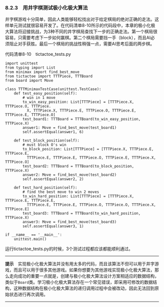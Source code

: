 ### 8.2.3　用井字棋测试极小化极大算法

井字棋游戏十分简单，因此人类能够轻松找出对于给定棋局的绝对正确的走法。这样单元测试就很容易开发了。在代码清单8-10所示的代码段中，本章的极小化极大算法将迎接挑战，为3种不同的井字棋局查找下一步的正确走法。第一个棋局很容易，只需要考虑下一步如何赢棋。第二个棋局需要挡一手（block），而且AI必须阻止对手获胜。最后一个棋局的挑战性稍强一点，需要AI思考后面的两步棋。

代码清单8-10　tictactoe_tests.py

```
import unittest
from typing import List
from minimax import find_best_move
from tictactoe import TTTPiece, TTTBoard
from board import Move

class TTTMinimaxTestCase(unittest.TestCase):
    def test_easy_position(self):
        # win in 1 move
        to_win_easy_position: List[TTTPiece] = [TTTPiece.X, TTTPiece.O, TTTPiece.
          X, TTTPiece.X, TTTPiece.E, TTTPiece.O, TTTPiece.E, TTTPiece.E, TTTPiece.O]
        test_board1: TTTBoard = TTTBoard(to_win_easy_position, TTTPiece.X)
        answer1: Move = find_best_move(test_board1)
        self.assertEqual(answer1, 6)

    def test_block_position(self):
        # must block O's win
        to_block_position: List[TTTPiece] = [TTTPiece.X, TTTPiece.E, TTTPiece.E, 
          TTTPiece.E, TTTPiece.E, TTTPiece.O, TTTPiece.E, TTTPiece.X, TTTPiece.O]
        test_board2: TTTBoard = TTTBoard(to_block_position, TTTPiece.X)
        answer2: Move = find_best_move(test_board2)
        self.assertEqual(answer2, 2)

    def test_hard_position(self):
        # find the best move to win 2 moves
        to_win_hard_position: List[TTTPiece] = [TTTPiece.X, TTTPiece.E, TTTPiece.E, 
          TTTPiece.E, TTTPiece.E, TTTPiece.O, TTTPiece.O, TTTPiece.X, TTTPiece.E]
        test_board3: TTTBoard = TTTBoard(to_win_hard_position, TTTPiece.X)
        answer3: Move = find_best_move(test_board3)
        self.assertEqual(answer3, 1)

if __name__ == '__main__':
    unittest.main()
```

运行tictactoe_tests.py的时候，3个测试过程都应该都能顺利通过。

---

  

**提示**　实现极小化极大算法并没有用太多的代码，而且该算法不但可以用于井字游戏，而且可以用于很多其他游戏。如果你想要为其他游戏实现极小化极大算法，那么走向成功的重要一点就是，创建与极小化极大算法设计方案相适应的数据结构，类似于`Board`类。学习极小化极大算法存在一个常见错误，即采用可修改的数据结构，这种数据结构在极小化极大算法的递归调用过程中会被改动，因此无法回到原始状态进行再次调用。

---